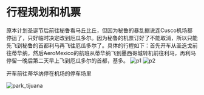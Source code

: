 # 行程规划和机票
原本计划圣诞节后前往秘鲁看马丘比丘，但因为秘鲁的暴乱据说连Cusco机场都停运了，只好临时决定改到厄瓜多尔。因为秘鲁的机票订好了不能取消，所以只能先飞到秘鲁的首都利马再飞往厄瓜多尔了。具体的行程如下：首先开车从圣迭戈前往蒂华纳，然后AeroMexico的航班从蒂华纳飞到墨西哥城转机前往利马，再利马停留一晚后第二天早上飞到厄瓜多尔的首都，基多。
![p1](https://user-images.githubusercontent.com/77051146/212495061-d5e1b8e6-68cd-4f3f-bf2a-dd2dccf32879.png)
![p2](https://user-images.githubusercontent.com/77051146/212495263-ae084fae-953f-4c06-b34c-e1255bbf3d80.png)

开车前往蒂华纳停在机场的停车场里

![park_tijuana](https://user-images.githubusercontent.com/77051146/213845766-017a7ea2-85bb-4627-87bd-963c86911b2d.JPG)

